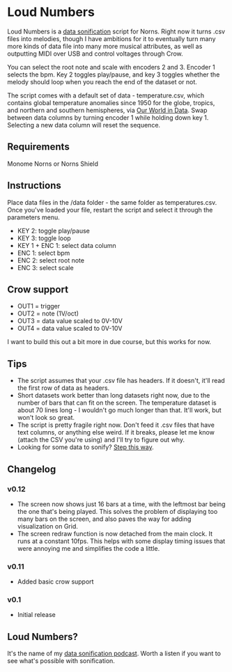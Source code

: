 # Loud Numbers

Loud Numbers is a [data sonification](https://en.wikipedia.org/wiki/Sonification) script for Norns. Right now it turns .csv files into melodies, though I have ambitions for it to eventually turn many more kinds of data file into many more musical attributes, as well as outputting MIDI over USB and control voltages through Crow.

You can select the root note and scale with encoders 2 and 3. Encoder 1 selects the bpm. Key 2 toggles play/pause, and key 3 toggles whether the melody should loop when you reach the end of the dataset or not.

The script comes with a default set of data - temperature.csv, which contains global temperature anomalies since 1950 for the globe, tropics, and northern and southern hemispheres, via [Our World in Data](https://ourworldindata.org/grapher/temperature-anomaly?time=1950..2019&country=~Global). Swap between data columns by turning encoder 1 while holding down key 1. Selecting a new data column will reset the sequence.

## Requirements

Monome Norns or Norns Shield

## Instructions

Place data files in the /data folder - the same folder as temperatures.csv. Once you've loaded your file, restart the script and select it through the parameters menu.

- KEY 2: toggle play/pause
- KEY 3: toggle loop
- KEY 1 + ENC 1: select data column
- ENC 1: select bpm
- ENC 2: select root note
- ENC 3: select scale

## Crow support

- OUT1 = trigger
- OUT2 = note (1V/oct)
- OUT3 = data value scaled to 0V-10V
- OUT4 = data value scaled to 0V-10V

I want to build this out a bit more in due course, but this works for now.

## Tips

- The script assumes that your .csv file has headers. If it doesn't, it'll read the first row of data as headers.
- Short datasets work better than long datasets right now, due to the number of bars that can fit on the screen. The temperature dataset is about 70 lines long - I wouldn't go much longer than that. It'll work, but won't look so great.
- The script is pretty fragile right now. Don't feed it .csv files that have text columns, or anything else weird. If it breaks, please let me know (attach the CSV you're using) and I'll try to figure out why.
- Looking for some data to sonify? [Step this way](https://docs.google.com/spreadsheets/d/1wZhPLMCHKJvwOkP4juclhjFgqIY8fQFMemwKL2c64vk/edit#gid=0).

## Changelog

### v0.12

- The screen now shows just 16 bars at a time, with the leftmost bar being the one that's being played. This solves the problem of displaying too many bars on the screen, and also paves the way for adding visualization on Grid.
- The screen redraw function is now detached from the main clock. It runs at a constant 10fps. This helps with some display timing issues that were annoying me and simplifies the code a little.

### v0.11

- Added basic crow support

### v0.1

- Initial release

## Loud Numbers?

It's the name of my [data sonification podcast](https://www.loudnumbers.net/). Worth a listen if you want to see what's possible with sonification.
